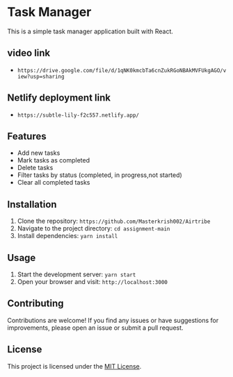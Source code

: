 # Task Manager

This is a simple task manager application built with React.

## video link
- `https://drive.google.com/file/d/1qNK0kmcbTa6cnZukRGoNBAkMVFUkgAGO/view?usp=sharing`

## Netlify deployment link
- `https://subtle-lily-f2c557.netlify.app/`

## Features

- Add new tasks
- Mark tasks as completed
- Delete tasks
- Filter tasks by status (completed, in progress,not started)
- Clear all completed tasks

## Installation

1. Clone the repository: `https://github.com/Masterkrish002/Airtribe`
2. Navigate to the project directory: `cd assignment-main`
3. Install dependencies: `yarn install`

## Usage

1. Start the development server: `yarn start`
2. Open your browser and visit: `http://localhost:3000`

## Contributing

Contributions are welcome! If you find any issues or have suggestions for improvements, please open an issue or submit a pull request.

## License

This project is licensed under the [MIT License](LICENSE).